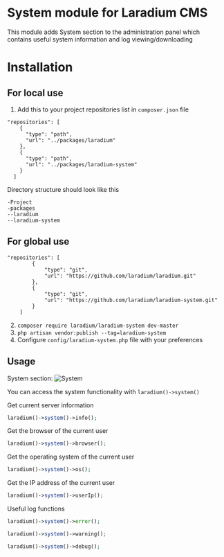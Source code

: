 # System module for Laradium CMS
This module adds System section to the administration panel which contains useful system information and log viewing/downloading
# Installation

## For local use

1. Add this to your project repositories list in `composer.json` file

```
"repositories": [
    {
      "type": "path",
      "url": "../packages/laradium"
    },
    {
      "type": "path",
      "url": "../packages/laradium-system"
    }
  ]
```

Directory structure should look like this

```
-Project
-packages
--laradium
--laradium-system
```

## For global use

```
"repositories": [
        {
            "type": "git",
            "url": "https://github.com/laradium/laradium.git"
        },
        {
            "type": "git",
            "url": "https://github.com/laradium/laradium-system.git"
        }
    ]
```

2. ```composer require laradium/laradium-system dev-master```
3. ```php artisan vendor:publish --tag=laradium-system```
4. Configure `config/laradium-system.php` file with your preferences

## Usage

System section:
![System](https://www.dropbox.com/s/egjhua1sukxor8h/Screenshot%202019-04-05%2011.56.28.png?raw=1)

You can access the system functionality with `laradium()->system()`

Get current server information
```PHP
laradium()->system()->info();
```

Get the browser of the current user
```PHP
laradium()->system()->browser();
```

Get the operating system of the current user
```PHP
laradium()->system()->os();
```

Get the IP address of the current user
```PHP
laradium()->system()->userIp();
```

Useful log functions
```PHP
laradium()->system()->error();
```
```PHP
laradium()->system()->warning();
```
```PHP
laradium()->system()->debug();
```
